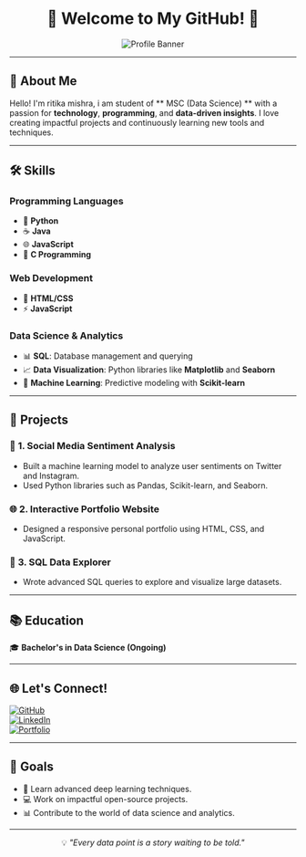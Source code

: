 <div align="center">

# 🌟 Welcome to My GitHub! 🌟  

![Profile Banner](https://via.placeholder.com/700x150.png?text=Welcome+to+My+GitHub)  

</div>

---

## 👋 About Me  
Hello! I'm ritika mishra, i am student of ** MSC (Data Science) ** with a passion for **technology**, **programming**, and **data-driven insights**. I love creating impactful projects and continuously learning new tools and techniques.

---

## 🛠️ Skills  
### **Programming Languages**
- 🐍 **Python**
- ☕ **Java**
- 🌐 **JavaScript**
- 🔧 **C Programming**
  
### **Web Development**
- 🎨 **HTML/CSS**
- ⚡ **JavaScript**
  
### **Data Science & Analytics**
- 📊 **SQL**: Database management and querying  
- 📈 **Data Visualization**: Python libraries like **Matplotlib** and **Seaborn**  
- 🤖 **Machine Learning**: Predictive modeling with **Scikit-learn**  

---

## 🌟 Projects  

### 🧩 **1. Social Media Sentiment Analysis**  
- Built a machine learning model to analyze user sentiments on Twitter and Instagram.  
- Used Python libraries such as Pandas, Scikit-learn, and Seaborn.

### 🌐 **2. Interactive Portfolio Website**  
- Designed a responsive personal portfolio using HTML, CSS, and JavaScript.  

### 📂 **3. SQL Data Explorer**  
- Wrote advanced SQL queries to explore and visualize large datasets.

---

## 📚 Education  
🎓 **Bachelor's in Data Science (Ongoing)**  

---

## 🌐 Let's Connect!  
[![GitHub](https://img.shields.io/badge/GitHub-%2312100E.svg?style=for-the-badge&logo=github&logoColor=white)](https://github.com/yourusername)  
[![LinkedIn](https://img.shields.io/badge/LinkedIn-%230077B5.svg?style=for-the-badge&logo=linkedin&logoColor=white)](https://www.linkedin.com/in/yourlinkedin)  
[![Portfolio](https://img.shields.io/badge/Portfolio-%23000000.svg?style=for-the-badge&logo=firefox&logoColor=white)](https://yourportfolio.com)

---

## 🚀 Goals  
- 🌱 Learn advanced deep learning techniques.  
- 💻 Work on impactful open-source projects.  
- 📊 Contribute to the world of data science and analytics.

---

<div align="center">

💡 *"Every data point is a story waiting to be told."*  

</div>




